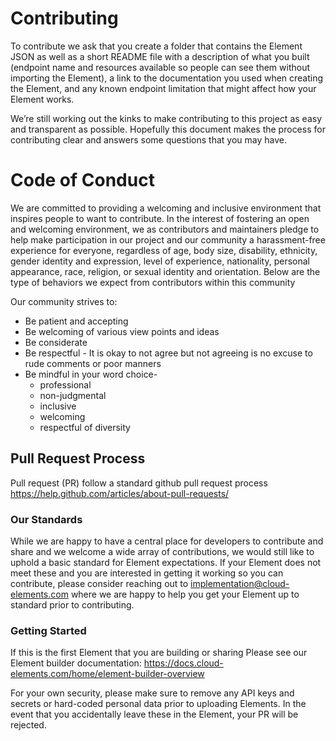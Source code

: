 # Contributing

To contribute we ask that you create a folder that contains the Element JSON as well as a short README file with a description of what you built (endpoint name and resources available so people can see them without importing the Element), a link to the documentation you used when creating the Element, and any known endpoint limitation that might affect how your Element works.

We’re still working out the kinks to make contributing to this project as easy and transparent as possible. Hopefully this document makes the process for contributing clear and answers some questions that you may have.

# Code of Conduct
We are committed to providing a welcoming and inclusive environment that inspires people to want to contribute. In the interest of fostering an open and welcoming environment, we as contributors and maintainers pledge to help make participation in our project and our community a harassment-free experience for everyone, regardless of age, body size, disability, ethnicity, gender identity and expression, level of experience, nationality, personal appearance, race, religion, or sexual identity and orientation. Below are the type of behaviors we expect from contributors within this community

Our community strives to:
* Be patient and accepting
* Be welcoming of various view points and ideas
* Be considerate
* Be respectful - It is okay to not agree but not agreeing is no excuse to rude comments or poor manners
* Be mindful in your word choice-
    * professional
    * non-judgmental
    * inclusive
    * welcoming
    * respectful of diversity


## Pull Request Process

Pull request (PR) follow a standard github pull request process
https://help.github.com/articles/about-pull-requests/


### Our Standards

While we are happy to have a central place for developers to contribute and share and we welcome a wide array of contributions, we would still like to uphold a basic standard for Element expectations. If your Element does not meet these and you are interested in getting it working so you can contribute, please consider reaching out to implementation@cloud-elements.com where we are happy to help you get your Element up to standard prior to contributing.

### Getting Started
If this is the first Element that you are building or sharing Please see our Element builder documentation: https://docs.cloud-elements.com/home/element-builder-overview

For your own security, please make sure to remove any API keys and secrets or hard-coded personal data prior to uploading Elements. In the event that you accidentally leave these in the Element, your PR will be rejected.
